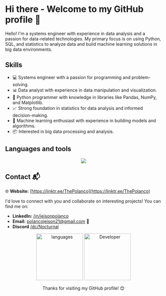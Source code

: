#  Hi there - Welcome to my GitHub profile 👋

Hello! I'm a systems engineer with experience in data analysis and a passion for data-related technologies. My primary focus is on using Python, SQL, and statistics to analyze data and build machine learning solutions in big data environments.

## Skills

- 💻 Systems engineer with a passion for programming and problem-solving.
- 📊 Data analyst with experience in data manipulation and visualization.
- 🐍 Python programmer with knowledge in libraries like Pandas, NumPy, and Matplotlib.
- 📈 Strong foundation in statistics for data analysis and informed decision-making.
- 🤖 Machine learning enthusiast with experience in building models and algorithms.
- 📦 Interested in big data processing and analysis.

## Languages and tools
<p align="center">
  <a href="https://skillicons.dev">
    <img src="https://skillicons.dev/icons?i=py,mysql,html,css,vscode,github,java,cpp,mongodb" />
  </a>
</p>

## Contact 📬

🌐 **Website:** [https://linktr.ee/ThePolanco](https://linktr.ee/ThePolanco)

I'd love to connect with you and collaborate on interesting projects! You can find me on:

- **LinkedIn:** [/in/jeisonpolanco](https://www.linkedin.com/in/jeisonpolanco) 
- **Email:** polancojeison21@gmail.com 📧
- **Discord** [/dc/Nocturnal](https://discord.com/users/751519009463205999)

<div align="center">
  <img src="https://github-readme-stats.vercel.app/api/top-langs?username=ThePolanco&locale=en&hide_title=false&layout=compact&card_width=320&langs_count=5&theme=dracula&hide_border=false&bg_color=000000&title_color=3498db&icon_color=3498db" height="150" alt="languages" />
  <img src="https://media3.giphy.com/media/v1.Y2lkPTc5MGI3NjExZXF4dGJtbzdoa3Iydm93djR1ZGhjM281ZnM1YWtnMTA3Y3RiNWR5YyZlcD12MV9pbnRlcm5hbF9naWZfYnlfaWQmY3Q9Zw/2IudUHdI075HL02Pkk/giphy.gif" height="150" alt="Developer">
</div>

<p align="center">Thanks for visiting my GitHub profile! 😊</p>
